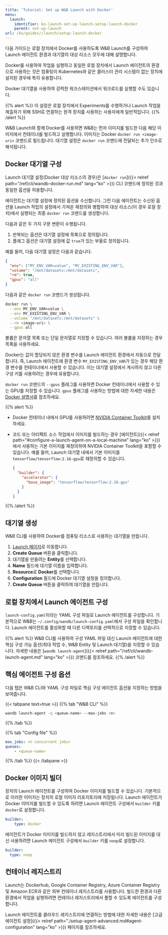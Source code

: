 ```yaml
---
title: 'Tutorial: Set up W&B Launch with Docker'
menu:
  launch:
    identifier: ko-launch-set-up-launch-setup-launch-docker
    parent: set-up-launch
url: /ko/guides//launch/setup-launch-docker
---
```


다음 가이드는 로컬 장치에서 Docker를 사용하도록 W&B Launch를 구성하여 Launch 에이전트 환경과 대기열의 대상 리소스 모두에 대해 설명합니다.

Docker를 사용하여 작업을 실행하고 동일한 로컬 장치에서 Launch 에이전트의 환경으로 사용하는 것은 컴퓨팅이 Kubernetes와 같은 클러스터 관리 시스템이 없는 장치에 설치된 경우에 특히 유용합니다.

Docker 대기열을 사용하여 강력한 워크스테이션에서 워크로드를 실행할 수도 있습니다.

{{% alert %}}
이 설정은 로컬 장치에서 Experiments를 수행하거나 Launch 작업을 제출하기 위해 SSH로 연결하는 원격 장치를 사용하는 사용자에게 일반적입니다.
{{% /alert %}}

W&B Launch와 함께 Docker를 사용하면 W&B는 먼저 이미지를 빌드한 다음 해당 이미지에서 컨테이너를 빌드하고 실행합니다. 이미지는 Docker `docker run <image-uri>` 코맨드로 빌드됩니다. 대기열 설정은 `docker run` 코맨드에 전달되는 추가 인수로 해석됩니다.

## Docker 대기열 구성

Launch 대기열 설정(Docker 대상 리소스의 경우)은 [`docker run`]({{< relref path="/ref/cli/wandb-docker-run.md" lang="ko" >}}) CLI 코맨드에 정의된 것과 동일한 옵션을 허용합니다.

에이전트는 대기열 설정에 정의된 옵션을 수신합니다. 그런 다음 에이전트는 수신된 옵션을 Launch 작업의 설정에서 가져온 재정의와 병합하여 대상 리소스(이 경우 로컬 장치)에서 실행되는 최종 `docker run` 코맨드를 생성합니다.

다음과 같은 두 가지 구문 변환이 수행됩니다.

1. 반복되는 옵션은 대기열 설정에 목록으로 정의됩니다.
2. 플래그 옵션은 대기열 설정에 값 `true`가 있는 부울로 정의됩니다.

예를 들어, 다음 대기열 설정은 다음과 같습니다.

```json
{
  "env": ["MY_ENV_VAR=value", "MY_EXISTING_ENV_VAR"],
  "volume": "/mnt/datasets:/mnt/datasets",
  "rm": true,
  "gpus": "all"
}
```

다음과 같은 `docker run` 코맨드가 생성됩니다.

```bash
docker run \
  --env MY_ENV_VAR=value \
  --env MY_EXISTING_ENV_VAR \
  --volume "/mnt/datasets:/mnt/datasets" \
  --rm <image-uri> \
  --gpus all
```

볼륨은 문자열 목록 또는 단일 문자열로 지정할 수 있습니다. 여러 볼륨을 지정하는 경우 목록을 사용하세요.

Docker는 값이 할당되지 않은 환경 변수를 Launch 에이전트 환경에서 자동으로 전달합니다. 즉, Launch 에이전트에 환경 변수 `MY_EXISTING_ENV_VAR`가 있는 경우 해당 환경 변수를 컨테이너에서 사용할 수 있습니다. 이는 대기열 설정에서 게시하지 않고 다른 구성 키를 사용하려는 경우에 유용합니다.

`docker run` 코맨드의 `--gpus` 플래그를 사용하면 Docker 컨테이너에서 사용할 수 있는 GPU를 지정할 수 있습니다. `gpus` 플래그를 사용하는 방법에 대한 자세한 내용은 [Docker 설명서](https://docs.docker.com/config/containers/resource_constraints/#gpu)를 참조하세요.

{{% alert %}}
* Docker 컨테이너 내에서 GPU를 사용하려면 [NVIDIA Container Toolkit](https://docs.nvidia.com/datacenter/cloud-native/container-toolkit/install-guide.html#docker)를 설치하세요.
* 코드 또는 아티팩트 소스 작업에서 이미지를 빌드하는 경우 [에이전트]({{< relref path="#configure-a-launch-agent-on-a-local-machine" lang="ko" >}})에서 사용하는 기본 이미지를 재정의하여 NVIDIA Container Toolkit을 포함할 수 있습니다.
  예를 들어, Launch 대기열 내에서 기본 이미지를 `tensorflow/tensorflow:2.16-gpu`로 재정의할 수 있습니다.

  ```json
  {
    "builder": {
      "accelerator": {
        "base_image": "tensorflow/tensorflow:2.16-gpu"
      }
    }
  }
  ```
{{% /alert %}}

## 대기열 생성

W&B CLI를 사용하여 Docker를 컴퓨팅 리소스로 사용하는 대기열을 만듭니다.

1. [Launch 페이지](https://wandb.ai/launch)로 이동합니다.
2. **Create Queue** 버튼을 클릭합니다.
3. 대기열을 만들려는 **Entity**를 선택합니다.
4. **Name** 필드에 대기열 이름을 입력합니다.
5. **Resource**로 **Docker**를 선택합니다.
6. **Configuration** 필드에 Docker 대기열 설정을 정의합니다.
7. **Create Queue** 버튼을 클릭하여 대기열을 만듭니다.

## 로컬 장치에서 Launch 에이전트 구성

`launch-config.yaml`이라는 YAML 구성 파일로 Launch 에이전트를 구성합니다. 기본적으로 W&B는 `~/.config/wandb/launch-config.yaml`에서 구성 파일을 확인합니다. Launch 에이전트를 활성화할 때 다른 디렉토리를 선택적으로 지정할 수 있습니다.

{{% alert %}}
W&B CLI를 사용하여 구성 YAML 파일 대신 Launch 에이전트에 대한 핵심 구성 가능 옵션(최대 작업 수, W&B Entity 및 Launch 대기열)을 지정할 수 있습니다. 자세한 내용은 [`wandb launch-agent`]({{< relref path="/ref/cli/wandb-launch-agent.md" lang="ko" >}}) 코맨드를 참조하세요.
{{% /alert %}}

## 핵심 에이전트 구성 옵션

다음 탭은 W&B CLI와 YAML 구성 파일로 핵심 구성 에이전트 옵션을 지정하는 방법을 보여줍니다.

{{< tabpane text=true >}}
{{% tab "W&B CLI" %}}
```bash
wandb launch-agent -q <queue-name> --max-jobs <n>
```
{{% /tab %}}

{{% tab "Config file" %}}
```yaml title="launch-config.yaml"
max_jobs: <n concurrent jobs>
queues:
	- <queue-name>
```
{{% /tab %}}
{{< /tabpane >}}

## Docker 이미지 빌더

장치의 Launch 에이전트를 구성하여 Docker 이미지를 빌드할 수 있습니다. 기본적으로 이러한 이미지는 장치의 로컬 이미지 리포지토리에 저장됩니다. Launch 에이전트가 Docker 이미지를 빌드할 수 있도록 하려면 Launch 에이전트 구성에서 `builder` 키를 `docker`로 설정합니다.

```yaml title="launch-config.yaml"
builder:
	type: docker
```

에이전트가 Docker 이미지를 빌드하지 않고 레지스트리에서 미리 빌드된 이미지를 대신 사용하려면 Launch 에이전트 구성에서 `builder` 키를 `noop`로 설정합니다.

```yaml title="launch-config.yaml"
builder:
  type: noop
```

## 컨테이너 레지스트리

Launch는 Dockerhub, Google Container Registry, Azure Container Registry 및 Amazon ECR과 같은 외부 컨테이너 레지스트리를 사용합니다.
빌드한 환경과 다른 환경에서 작업을 실행하려면 컨테이너 레지스트리에서 풀할 수 있도록 에이전트를 구성합니다.

Launch 에이전트를 클라우드 레지스트리에 연결하는 방법에 대한 자세한 내용은 [고급 에이전트 설정]({{< relref path="./setup-agent-advanced.md#agent-configuration" lang="ko" >}}) 페이지를 참조하세요.
